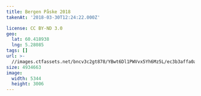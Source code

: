 ```yaml
---
title: Bergen Påske 2018
takenAt: '2018-03-30T12:24:22.000Z'

license: CC BY-ND 3.0
geo:
  lat: 60.418938
  lng: 5.28085
tags: []
url: >-
  //images.ctfassets.net/bncv3c2gt878/YBwt6Dl1PWVvx5Yh6Mz5L/ec3b3affa0a3ebaf7ea5ef055c8b7332/bergen-pske-2018_40465923164_o
size: 4934663
image:
  width: 5344
  height: 3006
---
```

